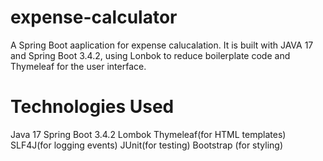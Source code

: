# expense-calculator
A Spring Boot aaplication for expense calucalation. It is built with
JAVA 17 and Spring Boot 3.4.2, using Lonbok to reduce boilerplate code
and Thymeleaf for the user interface.

# Technologies Used
Java 17
Spring Boot 3.4.2
Lombok
Thymeleaf(for HTML templates)
SLF4J(for logging events)
JUnit(for testing)
Bootstrap (for styling)


